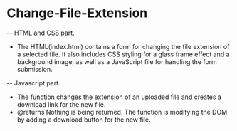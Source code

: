 # Change-File-Extension
-- HTML and CSS part.

* The HTML(index.html) contains a form for changing the file extension of a selected file. It
also includes CSS styling for a glass frame effect and a background image, as well as a JavaScript
file for handling the form submission.

-- Javascript part.
 * The function changes the extension of an uploaded file and creates a download link for the new file.
 * @returns Nothing is being returned. The function is modifying the DOM by adding a download button for the new file.
